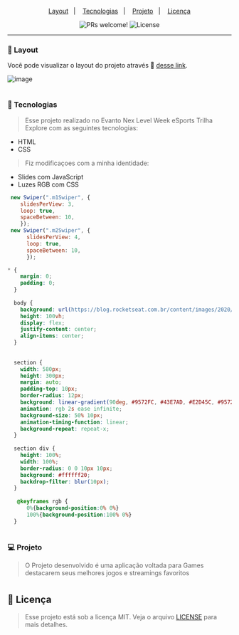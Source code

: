
<p align="center">
  <a href="#-layout">Layout</a>&nbsp;&nbsp;&nbsp;|&nbsp;&nbsp;&nbsp;
  <a href="#-tecnologias">Tecnologias</a>&nbsp;&nbsp;&nbsp;|&nbsp;&nbsp;&nbsp;
  <a href="#-projeto">Projeto</a>&nbsp;&nbsp;&nbsp;|&nbsp;&nbsp;&nbsp;
  <a href="#memo-licença">Licença</a>
</p>

<p align="center">
 <img src="https://img.shields.io/static/v1?label=PRs&message=welcome&color=49AA26&labelColor=000000" alt="PRs welcome!" />

  <img alt="License" src="https://img.shields.io/static/v1?label=license&message=MIT&color=49AA26&labelColor=000000">
</p>

---

### 🔖 Layout

Você pode visualizar o layout do projeto através 🔗 [desse link](https://luiz-gustavo-machado.github.io/NLW-eSPORTS/).

![image](https://user-images.githubusercontent.com/108701750/190295166-6f0144e2-84fd-4c8c-87cc-a15450d54e85.png)

#

### 🚀 Tecnologias

> Esse projeto realizado no Evanto Nex Level Week eSports Trilha Explore com as seguintes tecnologias:

- HTML
- CSS

> Fiz modificaçoes com a minha identidade: 

- Slides com JavaScript 
- Luzes RGB com CSS

```js
 new Swiper(".m1Swiper", {
    slidesPerView: 3,
    loop: true,
    spaceBetween: 10,
    });
 new Swiper(".m2Swiper", {
      slidesPerView: 4,
      loop: true,
      spaceBetween: 10,
      });
```

```CSS
* {
    margin: 0;
    padding: 0;
  }
  
  body {
    background: url(https://blog.rocketseat.com.br/content/images/2020/06/rocketseat_next_level_week.jpg);
    height: 100vh;
    display: flex;
    justify-content: center;
    align-items: center;
  }
  
   
  section {
    width: 580px;
    height: 300px;
    margin: auto;
    padding-top: 10px;
    border-radius: 12px;
    background: linear-gradient(90deg, #9572FC, #43E7AD, #E2D45C, #9572FC);
    animation: rgb 2s ease infinite;
    background-size: 50% 10px;
    animation-timing-function: linear;
    background-repeat: repeat-x;  
  }
  
  section div {
    height: 100%;  
    width: 100%;
    border-radius: 0 0 10px 10px;
    background: #ffffff20;
    backdrop-filter: blur(10px);
  }
  
   @keyframes rgb { 
      0%{background-position:0% 0%}
      100%{background-position:100% 0%}
  }
```
#

### 💻 Projeto

> O Projeto desenvolvido é uma aplicação voltada para Games destacarem seus melhores jogos e streamings favoritos

#

## :memo: Licença

> Esse projeto está sob a licença MIT. Veja o arquivo [LICENSE](.github/LICENSE.md) para mais detalhes.


